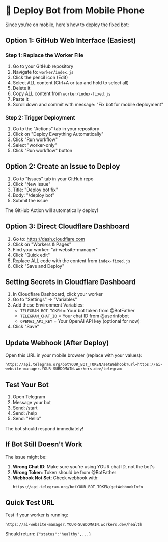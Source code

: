 # 📱 Deploy Bot from Mobile Phone

Since you're on mobile, here's how to deploy the fixed bot:

## Option 1: GitHub Web Interface (Easiest)

### Step 1: Replace the Worker File
1. Go to your GitHub repository
2. Navigate to: `worker/index.js`
3. Click the pencil icon (Edit)
4. Select ALL content (Ctrl+A or tap and hold to select all)
5. Delete it
6. Copy ALL content from `worker/index-fixed.js` 
7. Paste it
8. Scroll down and commit with message: "Fix bot for mobile deployment"

### Step 2: Trigger Deployment
1. Go to the "Actions" tab in your repository
2. Click on "Deploy Everything Automatically"
3. Click "Run workflow"
4. Select "worker-only" 
5. Click "Run workflow" button

## Option 2: Create an Issue to Deploy

1. Go to "Issues" tab in your GitHub repo
2. Click "New Issue"
3. Title: "Deploy bot fix"
4. Body: "/deploy bot"
5. Submit the issue

The GitHub Action will automatically deploy!

## Option 3: Direct Cloudflare Dashboard

1. Go to: https://dash.cloudflare.com
2. Click on "Workers & Pages"
3. Find your worker: "ai-website-manager"
4. Click "Quick edit"
5. Replace ALL code with the content from `index-fixed.js`
6. Click "Save and Deploy"

## Setting Secrets in Cloudflare Dashboard

1. In Cloudflare Dashboard, click your worker
2. Go to "Settings" → "Variables"
3. Add these Environment Variables:
   - `TELEGRAM_BOT_TOKEN` = Your bot token from @BotFather
   - `TELEGRAM_CHAT_ID` = Your chat ID from @userinfobot
   - `OPENAI_API_KEY` = Your OpenAI API key (optional for now)
4. Click "Save"

## Update Webhook (After Deploy)

Open this URL in your mobile browser (replace with your values):

```
https://api.telegram.org/botYOUR_BOT_TOKEN/setWebhook?url=https://ai-website-manager.YOUR-SUBDOMAIN.workers.dev/telegram
```

## Test Your Bot

1. Open Telegram
2. Message your bot
3. Send: /start
4. Send: /help
5. Send: "Hello"

The bot should respond immediately!

## If Bot Still Doesn't Work

The issue might be:
1. **Wrong Chat ID**: Make sure you're using YOUR chat ID, not the bot's
2. **Wrong Token**: Token should be from @BotFather
3. **Webhook Not Set**: Check webhook with:
   ```
   https://api.telegram.org/botYOUR_BOT_TOKEN/getWebhookInfo
   ```

## Quick Test URL

Test if your worker is running:
```
https://ai-website-manager.YOUR-SUBDOMAIN.workers.dev/health
```

Should return: `{"status":"healthy",...}`